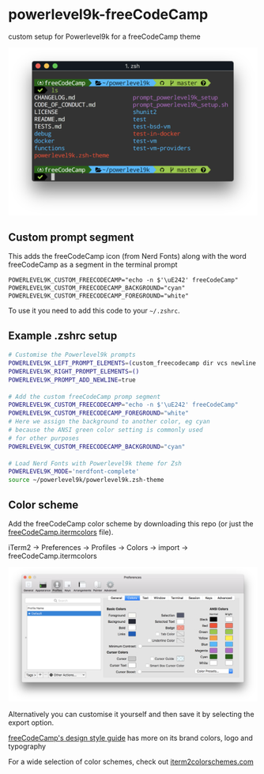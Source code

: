 # powerlevel9k-freeCodeCamp
custom setup for Powerlevel9k for a freeCodeCamp theme

![Screenshot](images/terminal-freecodecamp-powerlevel9k.png)

## Custom prompt segment

This adds the freeCodeCamp icon (from Nerd Fonts) along with the word freeCodeCamp as a segment in the terminal prompt

```
POWERLEVEL9K_CUSTOM_FREECODECAMP="echo -n $'\uE242' freeCodeCamp"
POWERLEVEL9K_CUSTOM_FREECODECAMP_BACKGROUND="cyan"
POWERLEVEL9K_CUSTOM_FREECODECAMP_FOREGROUND="white"
```

To use it you need to add this code to your `~/.zshrc`.

## Example .zshrc setup

```sh
# Customise the Powerlevel9k prompts
POWERLEVEL9K_LEFT_PROMPT_ELEMENTS=(custom_freecodecamp dir vcs newline status)
POWERLEVEL9K_RIGHT_PROMPT_ELEMENTS=()
POWERLEVEL9K_PROMPT_ADD_NEWLINE=true

# Add the custom freeCodeCamp promp segment
POWERLEVEL9K_CUSTOM_FREECODECAMP="echo -n $'\uE242' freeCodeCamp"
POWERLEVEL9K_CUSTOM_FREECODECAMP_FOREGROUND="white"
# Here we assign the background to another color, eg cyan
# because the ANSI green color setting is commonly used
# for other purposes
POWERLEVEL9K_CUSTOM_FREECODECAMP_BACKGROUND="cyan"

# Load Nerd Fonts with Powerlevel9k theme for Zsh
POWERLEVEL9K_MODE='nerdfont-complete'
source ~/powerlevel9k/powerlevel9k.zsh-theme
```

## Color scheme

Add the freeCodeCamp color scheme by downloading this repo (or just the [freeCodeCamp.itermcolors](freeCodeCamp.itermcolors) file).  

iTerm2 -> Preferences -> Profiles -> Colors -> import -> <YOUR LOCAL PATH TO FILE>freeCodeCamp.itermcolors  

![iTerm2 Preferences with freeCodeCamp Colors](images/iterm2-preferences-colors-freeCodeCamp.png)

Alternatively you can customise it yourself and then save it by selecting the export option.  

[freeCodeCamp's design style guide](https://design-style-guide.freecodecamp.org/) has more on its brand colors, logo and typography

For a wide selection of color schemes, check out [iterm2colorschemes.com](https://iterm2colorschemes.com/)  

